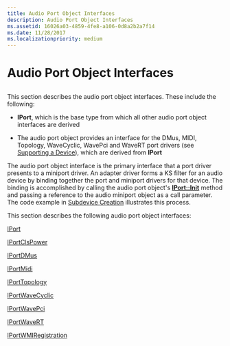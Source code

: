 ```yaml
---
title: Audio Port Object Interfaces
description: Audio Port Object Interfaces
ms.assetid: 16026a03-4859-4fe8-a106-0d8a2b2a7f14
ms.date: 11/28/2017
ms.localizationpriority: medium
---
```


# Audio Port Object Interfaces


## <span id="ddk_audio_port_object_interfaces_ks"></span><span id="DDK_AUDIO_PORT_OBJECT_INTERFACES_KS"></span>


This section describes the audio port object interfaces. These include the following:

-   **IPort**, which is the base type from which all other audio port object interfaces are derived

-   The audio port object provides an interface for the DMus, MIDI, Topology, WaveCyclic, WavePci and WaveRT port drivers (see [Supporting a Device](https://docs.microsoft.com/windows-hardware/drivers/audio/supporting-a-device)), which are derived from **IPort**

The audio port object interface is the primary interface that a port driver presents to a miniport driver. An adapter driver forms a KS filter for an audio device by binding together the port and miniport drivers for that device. The binding is accomplished by calling the audio port object's [**IPort::Init**](https://docs.microsoft.com/windows-hardware/drivers/ddi/portcls/nf-portcls-iport-init) method and passing a reference to the audio miniport object as a call parameter. The code example in [Subdevice Creation](https://docs.microsoft.com/windows-hardware/drivers/audio/subdevice-creation) illustrates this process.

This section describes the following audio port object interfaces:

[IPort](https://docs.microsoft.com/windows-hardware/drivers/ddi/portcls/nn-portcls-iport)

[IPortClsPower](https://docs.microsoft.com/windows-hardware/drivers/ddi/portcls/nn-portcls-iportclspower)

[IPortDMus](https://docs.microsoft.com/windows-hardware/drivers/ddi/dmusicks/nn-dmusicks-iportdmus)

[IPortMidi](https://docs.microsoft.com/windows-hardware/drivers/ddi/portcls/nn-portcls-iportmidi)

[IPortTopology](https://docs.microsoft.com/windows-hardware/drivers/ddi/portcls/nn-portcls-iporttopology)

[IPortWaveCyclic](https://docs.microsoft.com/windows-hardware/drivers/ddi/portcls/nn-portcls-iportwavecyclic)

[IPortWavePci](https://docs.microsoft.com/previous-versions/windows/hardware/drivers/ff536905(v=vs.85))

[IPortWaveRT](https://docs.microsoft.com/windows-hardware/drivers/ddi/portcls/nn-portcls-iportwavert)

[IPortWMIRegistration](https://docs.microsoft.com/windows-hardware/drivers/ddi/portcls/nn-portcls-iportwmiregistration)

 

 





